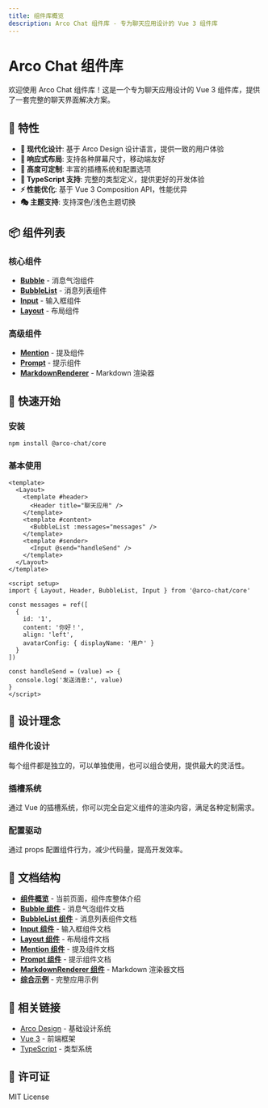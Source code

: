 ```yaml
---
title: 组件库概览
description: Arco Chat 组件库 - 专为聊天应用设计的 Vue 3 组件库
---
```


# Arco Chat 组件库

欢迎使用 Arco Chat 组件库！这是一个专为聊天应用设计的 Vue 3 组件库，提供了一套完整的聊天界面解决方案。

## 🚀 特性

- **🎨 现代化设计**: 基于 Arco Design 设计语言，提供一致的用户体验
- **📱 响应式布局**: 支持各种屏幕尺寸，移动端友好
- **🎯 高度可定制**: 丰富的插槽系统和配置选项
- **🔧 TypeScript 支持**: 完整的类型定义，提供更好的开发体验
- **⚡ 性能优化**: 基于 Vue 3 Composition API，性能优异
- **🎭 主题支持**: 支持深色/浅色主题切换

## 📦 组件列表

### 核心组件

- **[Bubble](./bubble/index.md)** - 消息气泡组件
- **[BubbleList](./bubble/bubble-list.md)** - 消息列表组件
- **[Input](./input/index.md)** - 输入框组件
- **[Layout](./layout/index.md)** - 布局组件

### 高级组件

- **[Mention](./mention/index.md)** - 提及组件
- **[Prompt](./prompt/index.md)** - 提示组件
- **[MarkdownRenderer](./markdown-renderer/index.md)** - Markdown 渲染器

## 🎯 快速开始

### 安装

```bash
npm install @arco-chat/core
```

### 基本使用

```vue
<template>
  <Layout>
    <template #header>
      <Header title="聊天应用" />
    </template>
    <template #content>
      <BubbleList :messages="messages" />
    </template>
    <template #sender>
      <Input @send="handleSend" />
    </template>
  </Layout>
</template>

<script setup>
import { Layout, Header, BubbleList, Input } from '@arco-chat/core'

const messages = ref([
  {
    id: '1',
    content: '你好！',
    align: 'left',
    avatarConfig: { displayName: '用户' }
  }
])

const handleSend = (value) => {
  console.log('发送消息:', value)
}
</script>
```

## 🎨 设计理念

### 组件化设计
每个组件都是独立的，可以单独使用，也可以组合使用，提供最大的灵活性。

### 插槽系统
通过 Vue 的插槽系统，你可以完全自定义组件的渲染内容，满足各种定制需求。

### 配置驱动
通过 props 配置组件行为，减少代码量，提高开发效率。

## 📖 文档结构

- **[组件概览](./index.md)** - 当前页面，组件库整体介绍
- **[Bubble 组件](./bubble/index.md)** - 消息气泡组件文档
- **[BubbleList 组件](./bubble/bubble-list.md)** - 消息列表组件文档
- **[Input 组件](./input/index.md)** - 输入框组件文档
- **[Layout 组件](./layout/index.md)** - 布局组件文档
- **[Mention 组件](./mention/index.md)** - 提及组件文档
- **[Prompt 组件](./prompt/index.md)** - 提示组件文档
- **[MarkdownRenderer 组件](./markdown-renderer/index.md)** - Markdown 渲染器文档
- **[综合示例](./comprehensive-demo.md)** - 完整应用示例

## 🔗 相关链接

- [Arco Design](https://arco.design/) - 基础设计系统
- [Vue 3](https://vuejs.org/) - 前端框架
- [TypeScript](https://www.typescriptlang.org/) - 类型系统

## 📄 许可证

MIT License